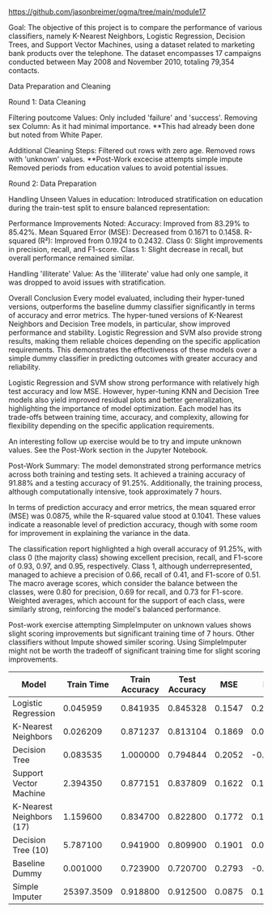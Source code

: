 https://github.com/jasonbreimer/ogma/tree/main/module17

Goal:
The objective of this project is to compare the performance of various classifiers, namely K-Nearest Neighbors, Logistic Regression, Decision Trees, and Support Vector Machines, using a dataset related to marketing bank products over the telephone. The dataset encompasses 17 campaigns conducted between May 2008 and November 2010, totaling 79,354 contacts.

Data Preparation and Cleaning

Round 1: Data Cleaning

Filtering poutcome Values: Only included 'failure' and 'success'.
Removing sex Column: As it had minimal importance. **This had already been done but noted from White Paper.

Additional Cleaning Steps:
Filtered out rows with zero age.
Removed rows with 'unknown' values. **Post-Work excecise attempts simple impute
Removed periods from education values to avoid potential issues.

Round 2: Data Preparation

Handling Unseen Values in education:
Introduced stratification on education during the train-test split to ensure balanced representation:

Performance Improvements Noted:
Accuracy: Improved from 83.29% to 85.42%.
Mean Squared Error (MSE): Decreased from 0.1671 to 0.1458.
R-squared (R²): Improved from 0.1924 to 0.2432.
Class 0: Slight improvements in precision, recall, and F1-score.
Class 1: Slight decrease in recall, but overall performance remained similar.

Handling 'illiterate' Value:
As the 'illiterate' value had only one sample, it was dropped to avoid issues with stratification.

Overall Conclusion
Every model evaluated, including their hyper-tuned versions, outperforms the baseline dummy classifier significantly in terms of accuracy and error metrics. The hyper-tuned versions of K-Nearest Neighbors and Decision Tree models, in particular, show improved performance and stability. Logistic Regression and SVM also provide strong results, making them reliable choices depending on the specific application requirements. This demonstrates the effectiveness of these models over a simple dummy classifier in predicting outcomes with greater accuracy and reliability.

Logistic Regression and SVM show strong performance with relatively high test accuracy and low MSE. However, hyper-tuning KNN and Decision Tree models also yield improved residual plots and better generalization, highlighting the importance of model optimization. Each model has its trade-offs between training time, accuracy, and complexity, allowing for flexibility depending on the specific application requirements.

An interesting follow up exercise would be to try and impute unknown values. See the Post-Work section in the Jupyter Notebook.

Post-Work Summary:
The model demonstrated strong performance metrics across both training and testing sets. It achieved a training accuracy of 91.88% and a testing accuracy of 91.25%. Additionally, the training process, although computationally intensive, took approximately 7 hours.

In terms of prediction accuracy and error metrics, the mean squared error (MSE) was 0.0875, while the R-squared value stood at 0.1041. These values indicate a reasonable level of prediction accuracy, though with some room for improvement in explaining the variance in the data.

The classification report highlighted a high overall accuracy of 91.25%, with class 0 (the majority class) showing excellent precision, recall, and F1-score of 0.93, 0.97, and 0.95, respectively. Class 1, although underrepresented, managed to achieve a precision of 0.66, recall of 0.41, and F1-score of 0.51. The macro average scores, which consider the balance between the classes, were 0.80 for precision, 0.69 for recall, and 0.73 for F1-score. Weighted averages, which account for the support of each class, were similarly strong, reinforcing the model's balanced performance. 

Post-work exercise attempting SimpleImputer on unknown values shows slight scoring improvements but significant training time of 7 hours. Other classifiers without Impute showed similer scoring. Using SimpleImputer might not be worth the tradeoff of significant training time for slight scoring improvements.


| Model                     | Train Time  | Train Accuracy | Test Accuracy | MSE    | R2     |
|---------------------------|-------------|----------------|---------------|--------|--------|
| Logistic Regression       | 0.045959    | 0.841935       | 0.845328      | 0.1547 | 0.2315 |
| K-Nearest Neighbors       | 0.026209    | 0.871237       | 0.813104      | 0.1869 | 0.0715 |
| Decision Tree             | 0.083535    | 1.000000       | 0.794844      | 0.2052 | -0.0193|
| Support Vector Machine    | 2.394350    | 0.877151       | 0.837809      | 0.1622 | 0.1942 |
| K-Nearest Neighbors (17)  | 1.159600    | 0.834700       | 0.822800      | 0.1772 | 0.1195 |
| Decision Tree (10)        | 5.787100    | 0.941900       | 0.809900      | 0.1901 | 0.0554 |
| Baseline Dummy            | 0.001000    | 0.723900       | 0.720700      | 0.2793 | -0.3875|
| Simple Imputer            | 25397.3509  | 0.918800       | 0.912500      | 0.0875 | 0.1041 |
